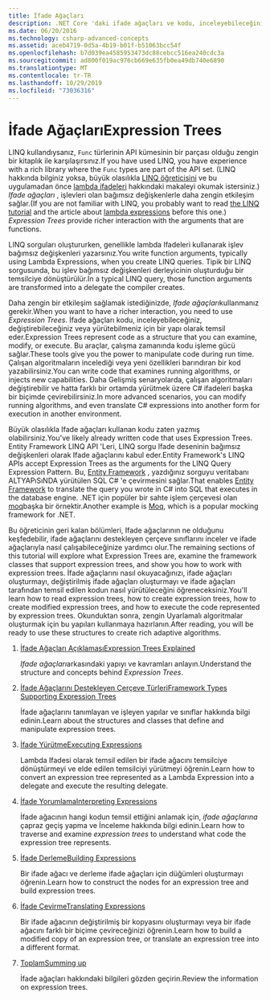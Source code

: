 ```yaml
---
title: İfade Ağaçları
description: .NET Core 'daki ifade ağaçları ve kodu, inceleyebileceğiniz, değiştirebileceğiniz ve yürütemeyeceğiniz yapılar olarak göstermek için nasıl kullanacağınızı öğrenin.
ms.date: 06/20/2016
ms.technology: csharp-advanced-concepts
ms.assetid: aceb4719-0d5a-4b19-b01f-b51063bcc54f
ms.openlocfilehash: b7d039ea4585953473dc88cebcc516ea240cdc3a
ms.sourcegitcommit: ad800f019ac976cb669e635fb0ea49db740e6890
ms.translationtype: MT
ms.contentlocale: tr-TR
ms.lasthandoff: 10/29/2019
ms.locfileid: "73036316"
---
```

# <a name="expression-trees"></a><span data-ttu-id="e5734-103">İfade Ağaçları</span><span class="sxs-lookup"><span data-stu-id="e5734-103">Expression Trees</span></span>

<span data-ttu-id="e5734-104">LINQ kullandıysanız, `Func` türlerinin API kümesinin bir parçası olduğu zengin bir kitaplık ile karşılaşırsınız.</span><span class="sxs-lookup"><span data-stu-id="e5734-104">If you have used LINQ, you have experience with a rich library where the `Func` types are part of the API set.</span></span> <span data-ttu-id="e5734-105">(LINQ hakkında bilginiz yoksa, büyük olasılıkla [LINQ öğreticisini](linq/index.md) ve bu uygulamadan önce [lambda ifadeleri](./programming-guide/statements-expressions-operators/lambda-expressions.md) hakkındaki makaleyi okumak istersiniz.) *Ifade ağaçları* , işlevleri olan bağımsız değişkenlerle daha zengin etkileşim sağlar.</span><span class="sxs-lookup"><span data-stu-id="e5734-105">(If you are not familiar with LINQ, you probably want to read [the LINQ tutorial](linq/index.md) and the article about [lambda expressions](./programming-guide/statements-expressions-operators/lambda-expressions.md) before this one.) *Expression Trees* provide richer interaction with the arguments that are functions.</span></span>

<span data-ttu-id="e5734-106">LINQ sorguları oluştururken, genellikle lambda Ifadeleri kullanarak işlev bağımsız değişkenleri yazarsınız.</span><span class="sxs-lookup"><span data-stu-id="e5734-106">You write function arguments, typically using Lambda Expressions, when you create LINQ queries.</span></span> <span data-ttu-id="e5734-107">Tipik bir LINQ sorgusunda, bu işlev bağımsız değişkenleri derleyicinin oluşturduğu bir temsilciye dönüştürülür.</span><span class="sxs-lookup"><span data-stu-id="e5734-107">In a typical LINQ query, those function arguments are transformed into a delegate the compiler creates.</span></span> 

<span data-ttu-id="e5734-108">Daha zengin bir etkileşim sağlamak istediğinizde, *Ifade ağaçları*kullanmanız gerekir.</span><span class="sxs-lookup"><span data-stu-id="e5734-108">When you want to have a richer interaction, you need to use *Expression Trees*.</span></span>
<span data-ttu-id="e5734-109">İfade ağaçları kodu, inceleyebileceğiniz, değiştirebileceğiniz veya yürütebilmeniz için bir yapı olarak temsil eder.</span><span class="sxs-lookup"><span data-stu-id="e5734-109">Expression Trees represent code as a structure that you can examine, modify, or execute.</span></span> <span data-ttu-id="e5734-110">Bu araçlar, çalışma zamanında kodu işleme gücü sağlar.</span><span class="sxs-lookup"><span data-stu-id="e5734-110">These tools give you the power to manipulate code during run time.</span></span> <span data-ttu-id="e5734-111">Çalışan algoritmaların incelediği veya yeni özellikleri barındıran bir kod yazabilirsiniz.</span><span class="sxs-lookup"><span data-stu-id="e5734-111">You can write code that examines running algorithms, or injects new capabilities.</span></span> <span data-ttu-id="e5734-112">Daha Gelişmiş senaryolarda, çalışan algoritmaları değiştirebilir ve hatta farklı bir ortamda yürütmek üzere C# ifadeleri başka bir biçimde çevirebilirsiniz.</span><span class="sxs-lookup"><span data-stu-id="e5734-112">In more advanced scenarios, you can modify running algorithms, and even translate C# expressions into another form for execution in another environment.</span></span>

<span data-ttu-id="e5734-113">Büyük olasılıkla Ifade ağaçları kullanan kodu zaten yazmış olabilirsiniz.</span><span class="sxs-lookup"><span data-stu-id="e5734-113">You've likely already written code that uses Expression Trees.</span></span> <span data-ttu-id="e5734-114">Entity Framework LINQ API 'Leri, LINQ sorgu Ifade deseninin bağımsız değişkenleri olarak Ifade ağaçlarını kabul eder.</span><span class="sxs-lookup"><span data-stu-id="e5734-114">Entity Framework's LINQ APIs accept Expression Trees as the arguments for the LINQ Query Expression Pattern.</span></span>
<span data-ttu-id="e5734-115">Bu, [Entity Framework](/ef/) , yazdığınız sorguyu veritabanı ALTYAPıSıNDA yürütülen SQL C# 'e çevirmesini sağlar.</span><span class="sxs-lookup"><span data-stu-id="e5734-115">That enables [Entity Framework](/ef/) to translate the query you wrote in C# into SQL that executes in the database engine.</span></span> <span data-ttu-id="e5734-116">.NET için popüler bir sahte işlem çerçevesi olan [moq](https://github.com/Moq/moq)başka bir örnektir.</span><span class="sxs-lookup"><span data-stu-id="e5734-116">Another example is [Moq](https://github.com/Moq/moq), which is a popular mocking framework for .NET.</span></span>

<span data-ttu-id="e5734-117">Bu öğreticinin geri kalan bölümleri, Ifade ağaçlarının ne olduğunu keşfedebilir, ifade ağaçlarını destekleyen çerçeve sınıflarını inceler ve ifade ağaçlarıyla nasıl çalışabileceğinize yardımcı olur.</span><span class="sxs-lookup"><span data-stu-id="e5734-117">The remaining sections of this tutorial will explore what Expression Trees are, examine the framework classes that support expression trees, and show you how to work with expression trees.</span></span> <span data-ttu-id="e5734-118">İfade ağaçlarını nasıl okuyacağınızı, ifade ağaçları oluşturmayı, değiştirilmiş ifade ağaçları oluşturmayı ve ifade ağaçları tarafından temsil edilen kodun nasıl yürütüleceğini öğreneceksiniz.</span><span class="sxs-lookup"><span data-stu-id="e5734-118">You'll learn how to read expression trees, how to create expression trees, how to create modified expression trees, and how to execute the code represented by expression trees.</span></span> <span data-ttu-id="e5734-119">Okunduktan sonra, zengin Uyarlamalı algoritmalar oluşturmak için bu yapıları kullanmaya hazırlanın.</span><span class="sxs-lookup"><span data-stu-id="e5734-119">After reading, you will be ready to use these structures to create rich adaptive algorithms.</span></span>

1. [<span data-ttu-id="e5734-120">İfade Ağaçları Açıklaması</span><span class="sxs-lookup"><span data-stu-id="e5734-120">Expression Trees Explained</span></span>](expression-trees-explained.md)

    <span data-ttu-id="e5734-121">*Ifade ağaçları*arkasındaki yapıyı ve kavramları anlayın.</span><span class="sxs-lookup"><span data-stu-id="e5734-121">Understand the structure and concepts behind *Expression Trees*.</span></span>
    
2. [<span data-ttu-id="e5734-122">İfade Ağaçlarını Destekleyen Çerçeve Türleri</span><span class="sxs-lookup"><span data-stu-id="e5734-122">Framework Types Supporting Expression Trees</span></span>](expression-classes.md)
    
    <span data-ttu-id="e5734-123">İfade ağaçlarını tanımlayan ve işleyen yapılar ve sınıflar hakkında bilgi edinin.</span><span class="sxs-lookup"><span data-stu-id="e5734-123">Learn about the structures and classes that define and manipulate expression trees.</span></span>
    
3. [<span data-ttu-id="e5734-124">İfade Yürütme</span><span class="sxs-lookup"><span data-stu-id="e5734-124">Executing Expressions</span></span>](expression-trees-execution.md)

    <span data-ttu-id="e5734-125">Lambda Ifadesi olarak temsil edilen bir ifade ağacını temsilciye dönüştürmeyi ve elde edilen temsilciyi yürütmeyi öğrenin.</span><span class="sxs-lookup"><span data-stu-id="e5734-125">Learn how to convert an expression tree represented as a Lambda Expression into a delegate and execute the resulting delegate.</span></span>

4. [<span data-ttu-id="e5734-126">İfade Yorumlama</span><span class="sxs-lookup"><span data-stu-id="e5734-126">Interpreting Expressions</span></span>](expression-trees-interpreting.md)

    <span data-ttu-id="e5734-127">İfade ağacının hangi kodun temsil ettiğini anlamak için, *ifade ağaçlarına* çapraz geçiş yapma ve İnceleme hakkında bilgi edinin.</span><span class="sxs-lookup"><span data-stu-id="e5734-127">Learn how to traverse and examine *expression trees* to understand what code the expression tree represents.</span></span>

5. [<span data-ttu-id="e5734-128">İfade Derleme</span><span class="sxs-lookup"><span data-stu-id="e5734-128">Building Expressions</span></span>](expression-trees-building.md)

    <span data-ttu-id="e5734-129">Bir ifade ağacı ve derleme ifade ağaçları için düğümleri oluşturmayı öğrenin.</span><span class="sxs-lookup"><span data-stu-id="e5734-129">Learn how to construct the nodes for an expression tree and build expression trees.</span></span>

6. [<span data-ttu-id="e5734-130">İfade Çevirme</span><span class="sxs-lookup"><span data-stu-id="e5734-130">Translating Expressions</span></span>](expression-trees-translating.md)

    <span data-ttu-id="e5734-131">Bir ifade ağacının değiştirilmiş bir kopyasını oluşturmayı veya bir ifade ağacını farklı bir biçime çevireceğinizi öğrenin.</span><span class="sxs-lookup"><span data-stu-id="e5734-131">Learn how to build a modified copy of an expression tree, or translate an expression tree into a different format.</span></span>

7. [<span data-ttu-id="e5734-132">Toplam</span><span class="sxs-lookup"><span data-stu-id="e5734-132">Summing up</span></span>](expression-trees-summary.md)

    <span data-ttu-id="e5734-133">İfade ağaçları hakkındaki bilgileri gözden geçirin.</span><span class="sxs-lookup"><span data-stu-id="e5734-133">Review the information on expression trees.</span></span>

